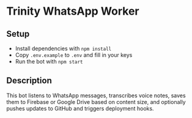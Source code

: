 # Trinity WhatsApp Worker

## Setup
- Install dependencies with `npm install`
- Copy `.env.example` to `.env` and fill in your keys
- Run the bot with `npm start`

## Description
This bot listens to WhatsApp messages, transcribes voice notes, saves them to Firebase or Google Drive based on content size, and optionally pushes updates to GitHub and triggers deployment hooks.
